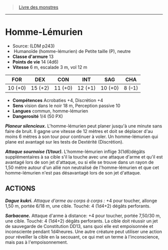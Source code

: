 ﻿> [Livre des monstres](tome_of_beasts.md)

---

# Homme-Lémurien

- Source: (LDM p243)
-  Humanoïde (homme-lémurien) de Petite taille (P), neutre
- **Classe d'armure** 13
- **Points de vie** 14 (4d6)
- **Vitesse** 6 m, escalade 3 m, vol 12 m

|FOR|DEX|CON|INT|SAG|CHA|
|---|---|---|---|---|---|
|10 (+0)|15 (+2)|11 (+0)|12 (+1)|10 (+0)|8 (–1)|

- **Compétences** Acrobaties +4, Discrétion +4
- **Sens** vision dans le noir 18 m, Perception passive 10
- **Langues** commun, homme-lémurien
- **Dangerosité** 1/4 (50 PX)

**_Planeur silencieux._** L'homme-lémurien peut planer jusqu'à une minute sans faire de bruit. Il gagne une vitesse de 12 mètres et doit se déplacer d'au moins 6 mètres à son tour pour continuer à voler. Un homme-lémurien qui plane est avantagé sur les tests de Dextérité (Discrétion).

**_Attaque sournoise (1/tour)._** L'homme-lémurien inflige 3(1d6)dégâts supplémentaires à sa cible s'il la touche avec une attaque d'arme et qu'il est avantagé lors de son jet d'attaque, ou si elle se trouve dans un rayon de 1,50 mètre autour d'un allié non neutralisé de l'homme-lémurien et que cet homme-lémurien n'est pas désavantagé lors de son jet d'attaque.

## ACTIONS

**_Dague kukri._** _Attaque d'arme au corps à corps :_ +4 pour toucher, allonge 1,50 m, portée 6/18 m, une cible. Touché: 4 (1d4+2) dégâts perforants.

**_Sarbacane._** Attaque d'arme à distance: +4 pour toucher, portée 7,50/30 m, une cible. Touché: 4 (1d4+2) dégâts perforants. La cible doit réussir un jet de sauvegarde de Constitution DD13, sans quoi elle est empoisonnée et inconsciente pendant 1d4heures. Une autre créature peut utiliser une action pour réveiller la cible en la secouant, ce qui met un terme à l'inconscience, mais pas à l'empoisonnement.

